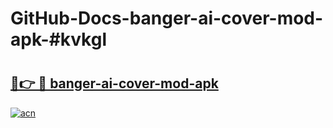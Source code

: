 # GitHub-Docs-banger-ai-cover-mod-apk-#kvkgl

# <h2><a href="https://andorid.site?title=banger-ai-cover-mod-apk&ref=07A">🔗👉 🔴 banger-ai-cover-mod-apk</a></h2>

[![acn](https://github.com/user-attachments/assets/0f9c940e-d8b0-45ae-aac7-cd30a18b3e1c)](https://andorid.site?title=banger-ai-cover-mod-apk&ref=07A)

